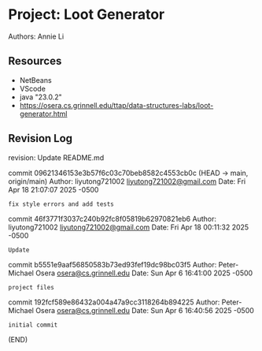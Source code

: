 # Project: Loot Generator

Authors: Annie Li

## Resources

*   NetBeans
*   VScode
*   java "23.0.2"
*   https://osera.cs.grinnell.edu/ttap/data-structures-labs/loot-generator.html

## Revision Log

revision: Update README.md

commit 09621346153e3b57f6c03c70beb8582c4553cb0c (HEAD -> main, origin/main)
Author: liyutong721002 <liyutong721002@gmail.com>
Date:   Fri Apr 18 21:07:07 2025 -0500

    fix style errors and add tests

commit 46f3771f3037c240b92fc8f05819b62970821eb6
Author: liyutong721002 <liyutong721002@gmail.com>
Date:   Fri Apr 18 00:11:32 2025 -0500

    Update

commit b5551e9aaf56850583b73ed93fef19dc98bc03f5
Author: Peter-Michael Osera <osera@cs.grinnell.edu>
Date:   Sun Apr 6 16:41:00 2025 -0500

    project files

commit 192fcf589e86432a004a47a9cc3118264b894225
Author: Peter-Michael Osera <osera@cs.grinnell.edu>
Date:   Sun Apr 6 16:40:56 2025 -0500

    initial commit
(END)
